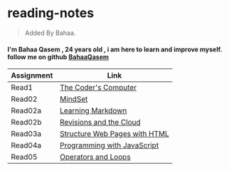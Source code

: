 # reading-notes

> Added By Bahaa.
#### I'm Bahaa Qasem   , 24 years old , i am here to learn and improve myself. follow me on github [BahaaQasem](https://github.com/bahaamq) 

|   Assignment   |                   Link                        |
|----------------|-----------------------------------------------|
|    Read1       |  [The Coder's Computer](Read01.md)            |
|    Read02      |   [MindSet](Read02.md)                        |
|    Read02a     |   [Learning Markdown](Read02a.md)             |
|    Read02b     |[Revisions and the Cloud](Read02b.md)          |
|    Read03a     |[Structure Web Pages with HTML](Read03a.md)    |
|    Read04a     |[Programming with JavaScript](Read04a.md)      |
|    Read05      |[Operators and Loops](Read05.md)               |